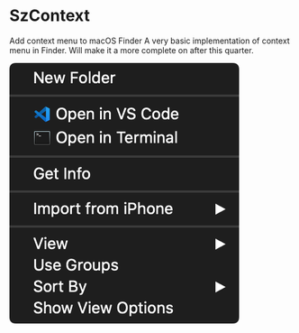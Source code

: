 # SzContext
Add context menu to macOS Finder 
A very basic implementation of context menu in Finder. Will make it a more complete on after this quarter. 

![SzContextDropdown](images/SzContextDropdownMenu.png)
